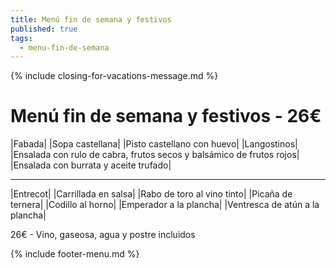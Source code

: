 ```yaml
---
title: Menú fin de semana y festivos
published: true
tags:
  - menu-fin-de-semana
---
```


{% include closing-for-vacations-message.md %}

# Menú fin de semana y festivos - 26€

|Fabada|
|Sopa castellana|
|Pisto castellano con huevo|
|Langostinos|
|Ensalada con rulo de cabra, frutos secos y balsámico de frutos rojos|
|Ensalada con burrata y aceite trufado|

------

|Entrecot|
|Carrillada en salsa|
|Rabo de toro al vino tinto|
|Picaña de ternera|
|Codillo al horno|
|Emperador a la plancha|
|Ventresca de atún a la plancha|

<!-- |Cordero asado|eligiendo este segundo plato se añade 10€ al menú, en total 34€| -->

26€ - Vino, gaseosa, agua y postre incluidos

{% include footer-menu.md %}
